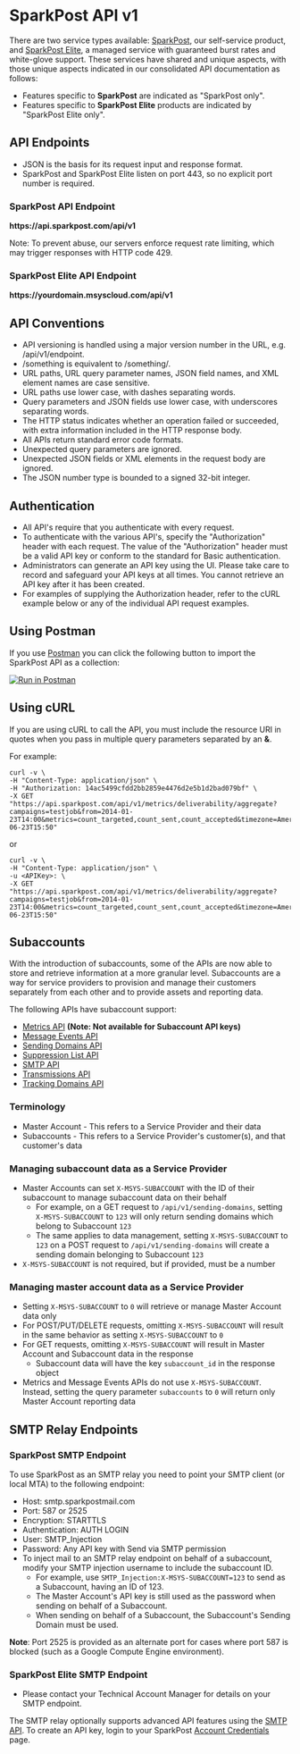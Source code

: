 # SparkPost API v1
There are two service types available:  [SparkPost](http://sparkpost.com/), our self-service product, and [SparkPost Elite](https://www.sparkpost.com/products/sparkpost-elite), a managed service with guaranteed burst rates and white-glove support. These services have shared and unique aspects, with those unique aspects indicated in our consolidated API documentation as follows:
* Features specific to **SparkPost** are indicated as "SparkPost only".
* Features specific to **SparkPost Elite** products are indicated by "SparkPost Elite only".

## API Endpoints
* JSON is the basis for its request input and response format.
* SparkPost and SparkPost Elite listen on port 443, so no explicit port number is required.

### SparkPost API Endpoint
**https\://api.sparkpost.com/api/v1**

Note: To prevent abuse, our servers enforce request rate limiting, which may trigger responses with HTTP code 429.

### SparkPost Elite API Endpoint
**https\://yourdomain.msyscloud.com/api/v1**


## API Conventions
* API versioning is handled using a major version number in the URL, e.g. /api/v1/endpoint.
* /something is equivalent to /something/.
* URL paths, URL query parameter names, JSON field names, and XML element names are case sensitive.
* URL paths use lower case, with dashes separating words.
* Query parameters and JSON fields use lower case, with underscores separating words.
* The HTTP status indicates whether an operation failed or succeeded, with extra information included in the HTTP response body.
* All APIs return standard error code formats.
* Unexpected query parameters are ignored.
* Unexpected JSON fields or XML elements in the request body are ignored.
* The JSON number type is bounded to a signed 32-bit integer.

## Authentication
* All API's require that you authenticate with every request.
* To authenticate with the various API's, specify the "Authorization" header with each request. The value of the "Authorization" header must be a valid API key or conform to the standard for Basic authentication.
* Administrators can generate an API key using the UI. Please take care to record and safeguard your API keys at all times. You cannot retrieve an API key after it has been created.
* For examples of supplying the Authorization header, refer to the cURL example below or any of the individual API request examples.

## Using Postman

If you use [Postman](https://www.getpostman.com/) you can click the following button to import the SparkPost API as a collection:

[![Run in Postman](https://s3.amazonaws.com/postman-static/run-button.png)](https://www.getpostman.com/run-collection/81ee1dd2790d7952b76a)

## Using cURL
If you are using cURL to call the API, you must include the resource URI in quotes when you pass in multiple query parameters separated by an **&**.

For example:

```
curl -v \
-H "Content-Type: application/json" \
-H "Authorization: 14ac5499cfdd2bb2859e4476d2e5b1d2bad079bf" \
-X GET "https://api.sparkpost.com/api/v1/metrics/deliverability/aggregate?campaigns=testjob&from=2014-01-23T14:00&metrics=count_targeted,count_sent,count_accepted&timezone=America%2FNew_York&to=2014-06-23T15:50"
```

or

```
curl -v \
-H "Content-Type: application/json" \
-u <APIKey>: \
-X GET "https://api.sparkpost.com/api/v1/metrics/deliverability/aggregate?campaigns=testjob&from=2014-01-23T14:00&metrics=count_targeted,count_sent,count_accepted&timezone=America%2FNew_York&to=2014-06-23T15:50"
```

## Subaccounts
<a name="subaccounts-intro"></a>
With the introduction of subaccounts, some of the APIs are now able to store and retrieve information at a more granular level.
Subaccounts are a way for service providers to provision and manage their customers separately from each other and to provide assets and reporting data.

The following APIs have subaccount support:

* [Metrics API](metrics.html) **(Note: Not available for Subaccount API keys)**
* [Message Events API](message-events.html)
* [Sending Domains API](sending-domains.html)
* [Suppression List API](suppression-list.html)
* [SMTP API](smtp-api.html)
* [Transmissions API](transmissions.html)
* [Tracking Domains API](tracking-domains.html)

### Terminology
* Master Account - This refers to a Service Provider and their data
* Subaccounts - This refers to a Service Provider's customer(s), and that customer's data

### Managing subaccount data as a Service Provider
* Master Accounts can set `X-MSYS-SUBACCOUNT` with the ID of their subaccount to manage subaccount data on their behalf
  * For example, on a GET request to `/api/v1/sending-domains`, setting `X-MSYS-SUBACCOUNT` to `123` will only return sending domains which belong to Subaccount `123`
  * The same applies to data management, setting `X-MSYS-SUBACCOUNT` to `123` on a POST request to `/api/v1/sending-domains` will create a sending domain belonging to Subaccount `123`
* `X-MSYS-SUBACCOUNT` is not required, but if provided, must be a number

### Managing master account data as a Service Provider
* Setting `X-MSYS-SUBACCOUNT` to `0` will retrieve or manage Master Account data only
* For POST/PUT/DELETE requests, omitting `X-MSYS-SUBACCOUNT` will result in the same behavior as setting `X-MSYS-SUBACCOUNT` to `0`
* For GET requests, omitting `X-MSYS-SUBACCOUNT` will result in Master Account and Subaccount data in the response
  * Subaccount data will have the key `subaccount_id` in the response object
* Metrics and Message Events APIs do not use `X-MSYS-SUBACCOUNT`. Instead, setting the query parameter `subaccounts` to `0` will return only Master Account reporting data

## SMTP Relay Endpoints
<a name="smtp-relay-endpoints"></a>

### SparkPost SMTP Endpoint
To use SparkPost as an SMTP relay you need to point your SMTP client (or local MTA) to the following endpoint:

* Host: smtp.sparkpostmail.com
* Port: 587 or 2525
* Encryption: STARTTLS
* Authentication: AUTH LOGIN
* User: SMTP_Injection
* Password: Any API key with Send via SMTP permission
* To inject mail to an SMTP relay endpoint on behalf of a subaccount, modify your SMTP injection username to include the subaccount ID.
  * For example, use `SMTP_Injection:X-MSYS-SUBACCOUNT=123` to send as a Subaccount, having an ID of 123.
  * The Master Account's API key is still used as the password when sending on behalf of a Subaccount.
  * When sending on behalf of a Subaccount, the Subaccount's Sending Domain must be used.

**Note**: Port 2525 is provided as an alternate port for cases where port 587 is blocked (such as a Google Compute Engine environment).

### SparkPost Elite SMTP Endpoint

* Please contact your Technical Account Manager for details on your SMTP endpoint.

The SMTP relay optionally supports advanced API features using the [SMTP API](smtp-api.html).  To create an API key, login to your SparkPost [Account Credentials](https://app.sparkpost.com/account/credentials) page.
